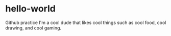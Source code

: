 # hello-world
Github practice
I'm a cool dude that likes cool things such as cool food, cool drawing, and cool gaming.
